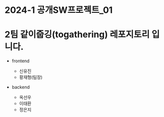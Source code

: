 # 2024-1 공개SW프로젝트\_01

# 2팀 같이줍깅(togathering) 레포지토리 입니다.

- frontend

  - 신유진
  - 황재형(팀장)

- backend

  - 옥선우
  - 이태환
  - 정은지
